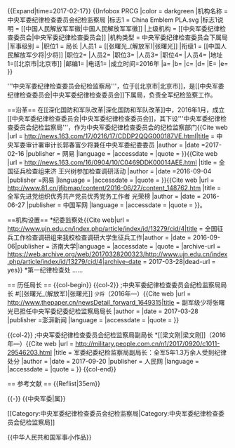 {{Expand|time=2017-02-17}}
{{Infobox PRCG |color = darkgreen
|机构名称 = 中央军委纪律检查委员会纪检监察局
|标志1 = China Emblem PLA.svg
|标志1说明 = [[中国人民解放军军徽|中国人民解放军军徽]]
|上级机构 = [[中央军委纪律检查委员会|中央军委纪律检查委员会]]
|机构类型 = 中央军委纪律检查委员会下属局
|军事级别 = 
|职位1 = 局长
|人员1 = [[张曙光_(解放军)|张曙光]]
|衔级1 = [[中国人民解放军少将|少将]]
|职位2=
|人员2=
|职位3=
|人员3=
|职位4=
|人员4=
|地址1=[[北京市|北京市]]
|邮编1=
|电话1=
|成立时间=2016年
|a=
|b=
|c=
|d=
|E=
|e=
}}

'''中央军委纪律检查委员会纪检监察局'''，位于[[北京市|北京市]]，是[[中央军委纪律检查委员会|中央军委纪律检查委员会]]下属局，负责全军纪检监察工作。

==沿革==
在[[深化国防和军队改革|深化国防和军队改革]]中，2016年1月，成立[[中央军委纪律检查委员会|中央军委纪律检查委员会]]，其下设'''中央军委纪律检查委员会纪检监察局'''，作为中央军委纪律检查委员会的纪检监察部门<ref>{{Cite web |url =  http://news.163.com/17/0216/17/CDDP2QQG000187VE.html|title = 中央军委审计署审计长郭春富少将兼任中央军委纪委委员 |author =  |date =2017-02-16   |publisher = 网易 |language =  |accessdate =  |quote =  }}</ref><ref>{{Cite web |url = http://news.163.com/16/0904/10/C0469DDK00014AEE.html |title = 全国征兵检查组来济 王兴树参加检查调研活动 |author =  |date =2016-09-04  |publisher =网易  |language =  |accessdate =  |quote =  }}</ref><ref name=grb>{{Cite web |url = http://www.81.cn/jfjbmap/content/2016-06/27/content_148762.htm |title = 全军先进党组织优秀共产党员优秀党务工作者 光荣榜 |author =  |date = 2016-06-27 |publisher = 中国军网 |language =  |accessdate =  |quote =  }}</ref>。

==机构设置==
*纪委监察处<ref>{{Cite web|url = http://www.ujn.edu.cn/index.php/article/index/id/13279/cid/4|title = 全国征兵工作检查调研组来我校检查调研大学生征兵工作|author = |date = 2016-09-06|publisher = 济南大学|language = |accessdate = |quote = |archive-url = https://web.archive.org/web/20170328200323/http://www.ujn.edu.cn/index.php/article/index/id/13279/cid/4|archive-date = 2017-03-28|dead-url = yes}}</ref>
*第一纪律检查处<ref name=grb/>
……

== 历任局长 ==
{{col-begin}}
{{col-2}}
;中央军委纪律检查委员会纪检监察局局长
#[[张曙光_(解放军)|张曙光]] <small>少将</small>（2016年—）<ref>{{Cite web |url =  http://www.thepaper.cn/newsDetail_forward_1649315|title = 副军级少将张曙光已担任中央军委纪委纪检监察局局长 |author =  |date = 2017-03-28 |publisher =澎湃新闻  |language =  |accessdate =  |quote =  }}</ref>

{{col-2}}
;中央军委纪律检查委员会纪检监察局副局长
*[[梁文刚|梁文刚]]（2016年—）<ref>{{Cite web |url = http://military.people.com.cn/n1/2017/0920/c1011-29546203.html |title = 军委纪委纪检监察局副局长：全军5年1.3万余人受到纪律处分 |author =  |date = 2017-09-20 |publisher = 人民网 |language =  |accessdate =  |quote =  }}</ref>
{{col-end}}

== 参考文献 ==
{{Reflist|35em}}

{{-}}
{{中央军委|属}}

[[Category:中央军委纪律检查委员会纪检监察局|Category:中央军委纪律检查委员会纪检监察局]]

{{中华人民共和国军事小作品}}